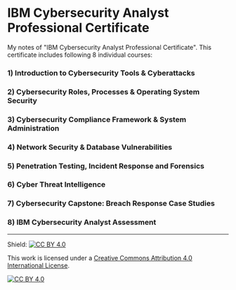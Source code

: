 # IBM Cybersecurity Analyst Professional Certificate
My notes of "IBM Cybersecurity Analyst Professional Certificate". This certificate includes following 8 individual courses:

### 1) Introduction to Cybersecurity Tools & Cyberattacks

### 2) Cybersecurity Roles, Processes & Operating System Security

### 3) Cybersecurity Compliance Framework & System Administration

### 4) Network Security & Database Vulnerabilities

### 5) Penetration Testing, Incident Response and Forensics

### 6) Cyber Threat Intelligence

### 7) Cybersecurity Capstone: Breach Response Case Studies

### 8) IBM Cybersecurity Analyst Assessment












---

Shield: [![CC BY 4.0][cc-by-shield]][cc-by]

This work is licensed under a
[Creative Commons Attribution 4.0 International License][cc-by].

[![CC BY 4.0][cc-by-image]][cc-by]

[cc-by]: http://creativecommons.org/licenses/by/4.0/
[cc-by-image]: https://i.creativecommons.org/l/by/4.0/88x31.png
[cc-by-shield]: https://img.shields.io/badge/License-CC%20BY%204.0-lightgrey.svg
